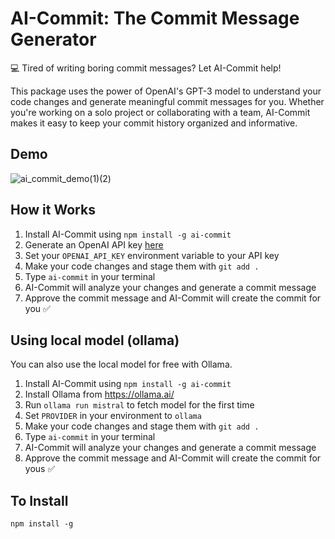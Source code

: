 # **AI-Commit: The Commit Message Generator**

💻 Tired of writing boring commit messages? Let AI-Commit help!

This package uses the power of OpenAI's GPT-3 model to understand your code changes and generate meaningful commit messages for you. Whether you're working on a solo project or collaborating with a team, AI-Commit makes it easy to keep your commit history organized and informative.

## Demo

![ai_commit_demo(1)(2)](https://github.com/JinoArch/ai-commit/assets/39610834/3002dfa2-737a-44b9-91c9-b43907f11144)

## How it Works

1. Install AI-Commit using `npm install -g ai-commit`
2. Generate an OpenAI API key [here](https://platform.openai.com/account/api-keys)
3. Set your `OPENAI_API_KEY` environment variable to your API key
4. Make your code changes and stage them with `git add .`
5. Type `ai-commit` in your terminal
6. AI-Commit will analyze your changes and generate a commit message
7. Approve the commit message and AI-Commit will create the commit for you ✅

## Using local model (ollama)

You can also use the local model for free with Ollama.

1. Install AI-Commit using `npm install -g ai-commit`
2. Install Ollama from https://ollama.ai/
3. Run `ollama run mistral` to fetch model for the first time
4. Set `PROVIDER` in your environment to `ollama`
5. Make your code changes and stage them with `git add .`
6. Type `ai-commit` in your terminal
7. AI-Commit will analyze your changes and generate a commit message
8. Approve the commit message and AI-Commit will create the commit for yous ✅

## To Install

`npm install -g`
